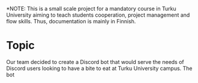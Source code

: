 *NOTE: This is a small scale project for a mandatory course in Turku University aiming to teach students cooperation, project management and flow skills. Thus, documentation is mainly in Finnish.

# Topic

Our team decided to create a Discord bot that would serve the needs of Discord users looking to have a bite to eat at Turku University campus.
The bot 
